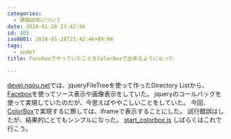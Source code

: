 ```yaml
---
categories:
  - 情報技術について
date: 2010-01-28 23:42:46
id: 405
iso8601: 2010-01-28T23:42:46+09:00
tags:
  - undef
title: FaceboxでやっていたことをColorBoxで出来るようになった

---
```


<a href="http://www.nishimiyahara.net">devel.nqou.net</a>では、jqueryFileTreeを使って作ったDirectory Listから、<a href="http://famspam.com/facebox">Facebox</a>を使ってソース表示や画像表示をしていた。
jqueryのコールバックを使って実現していたのだが、今思えばややこしいことをしていた。
今回、<a href="http://www.jacklmoore.com/colorbox/">ColorBox</a>で実現するに際しては、iframeで表示することにした。
試行錯誤はしたが、結果的にとてもシンプルになった。
<a rel="colorbox" href="http://www.nishimiyahara.net">start_colorbox.js</a>
しばらくはこれで行こう。
    	